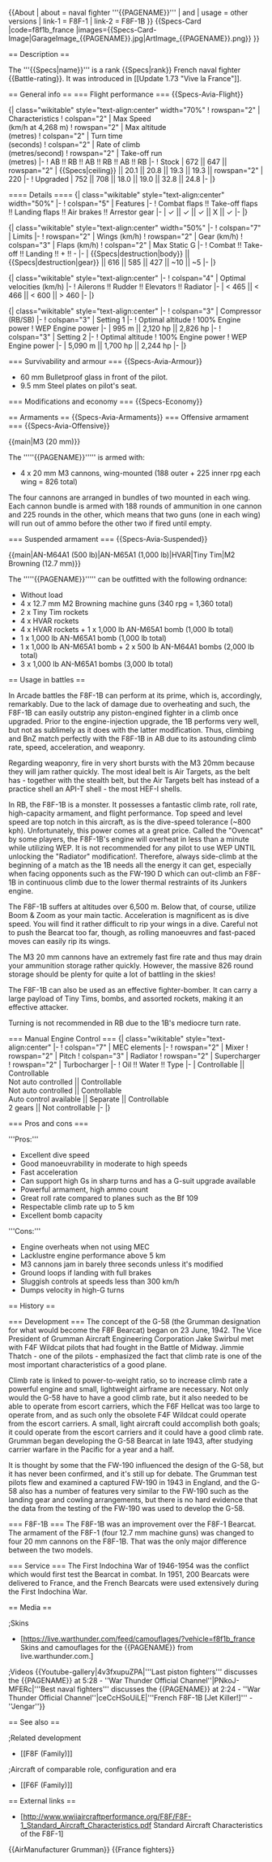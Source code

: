 {{About
| about = naval fighter '''{{PAGENAME}}'''
| and
| usage = other versions
| link-1 = F8F-1
| link-2 = F8F-1B
}}
{{Specs-Card
|code=f8f1b_france
|images={{Specs-Card-Image|GarageImage_{{PAGENAME}}.jpg|ArtImage\_{{PAGENAME}}.png}}
}}

== Description ==

<!-- ''In the description, the first part should be about the history of and the creation and combat usage of the aircraft, as well as its key features. In the second part, tell the reader about the aircraft in the game. Insert a screenshot of the vehicle, so that if the novice player does not remember the vehicle by name, he will immediately understand what kind of vehicle the article is talking about.'' -->

The '''{{Specs|name}}''' is a rank {{Specs|rank}} French naval fighter {{Battle-rating}}. It was introduced in [[Update 1.73 "Vive la France"]].

== General info ==
=== Flight performance ===
{{Specs-Avia-Flight}}

<!-- ''Describe how the aircraft behaves in the air. Speed, manoeuvrability, acceleration and allowable loads - these are the most important characteristics of the vehicle.'' -->

{| class="wikitable" style="text-align:center" width="70%"
! rowspan="2" | Characteristics
! colspan="2" | Max Speed<br>(km/h at 4,268 m)
! rowspan="2" | Max altitude<br>(metres)
! colspan="2" | Turn time<br>(seconds)
! colspan="2" | Rate of climb<br>(metres/second)
! rowspan="2" | Take-off run<br>(metres)
|-
! AB !! RB !! AB !! RB !! AB !! RB
|-
! Stock
| 672 || 647 || rowspan="2" | {{Specs|ceiling}} || 20.1 || 20.8 || 19.3 || 19.3 || rowspan="2" | 220
|-
! Upgraded
| 752 || 708 || 18.0 || 19.0 || 32.8 || 24.8
|-
|}

==== Details ====
{| class="wikitable" style="text-align:center" width="50%"
|-
! colspan="5" | Features
|-
! Combat flaps !! Take-off flaps !! Landing flaps !! Air brakes !! Arrestor gear
|-
| ✓ || ✓ || ✓ || X || ✓ <!-- ✓ -->
|-
|}

{| class="wikitable" style="text-align:center" width="50%"
|-
! colspan="7" | Limits
|-
! rowspan="2" | Wings (km/h)
! rowspan="2" | Gear (km/h)
! colspan="3" | Flaps (km/h)
! colspan="2" | Max Static G
|-
! Combat !! Take-off !! Landing !! + !! -
|-
| {{Specs|destruction|body}} || {{Specs|destruction|gear}} || 616 || 585 || 427 || ~10 || ~5
|-
|}

{| class="wikitable" style="text-align:center"
|-
! colspan="4" | Optimal velocities (km/h)
|-
! Ailerons !! Rudder !! Elevators !! Radiator
|-
| < 465 || < 466 || < 600 || > 460
|-
|}

{| class="wikitable" style="text-align:center"
|-
! colspan="3" | Compressor (RB/SB)
|-
! colspan="3" | Setting 1
|-
! Optimal altitude
! 100% Engine power
! WEP Engine power
|-
| 995 m || 2,120 hp || 2,826 hp
|-
! colspan="3" | Setting 2
|-
! Optimal altitude
! 100% Engine power
! WEP Engine power
|-
| 5,090 m || 1,700 hp || 2,244 hp
|-
|}

=== Survivability and armour ===
{{Specs-Avia-Armour}}

<!-- ''Examine the survivability of the aircraft. Note how vulnerable the structure is and how secure the pilot is, whether the fuel tanks are armoured, etc. Describe the armour, if there is any, and also mention the vulnerability of other critical aircraft systems.'' -->

- 60 mm Bulletproof glass in front of the pilot.
- 9.5 mm Steel plates on pilot's seat.

=== Modifications and economy ===
{{Specs-Economy}}

== Armaments ==
{{Specs-Avia-Armaments}}
=== Offensive armament ===
{{Specs-Avia-Offensive}}

<!-- ''Describe the offensive armament of the aircraft, if any. Describe how effective the cannons and machine guns are in a battle, and also what belts or drums are better to use. If there is no offensive weaponry, delete this subsection.'' -->

{{main|M3 (20 mm)}}

The '''''{{PAGENAME}}''''' is armed with:

- 4 x 20 mm M3 cannons, wing-mounted (188 outer + 225 inner rpg each wing = 826 total)

The four cannons are arranged in bundles of two mounted in each wing. Each cannon bundle is armed with 188 rounds of ammunition in one cannon and 225 rounds in the other, which means that two guns (one in each wing) will run out of ammo before the other two if fired until empty.

=== Suspended armament ===
{{Specs-Avia-Suspended}}

<!-- ''Describe the aircraft's suspended armament: additional cannons under the wings, bombs, rockets and torpedoes. This section is especially important for bombers and attackers. If there is no suspended weaponry remove this subsection.'' -->

{{main|AN-M64A1 (500 lb)|AN-M65A1 (1,000 lb)|HVAR|Tiny Tim|M2 Browning (12.7 mm)}}

The '''''{{PAGENAME}}''''' can be outfitted with the following ordnance:

- Without load
- 4 x 12.7 mm M2 Browning machine guns (340 rpg = 1,360 total)
- 2 x Tiny Tim rockets
- 4 x HVAR rockets
- 4 x HVAR rockets + 1 x 1,000 lb AN-M65A1 bomb (1,000 lb total)
- 1 x 1,000 lb AN-M65A1 bomb (1,000 lb total)
- 1 x 1,000 lb AN-M65A1 bomb + 2 x 500 lb AN-M64A1 bombs (2,000 lb total)
- 3 x 1,000 lb AN-M65A1 bombs (3,000 lb total)

== Usage in battles ==

<!-- ''Describe the tactics of playing in the aircraft, the features of using aircraft in a team and advice on tactics. Refrain from creating a "guide" - do not impose a single point of view, but instead, give the reader food for thought. Examine the most dangerous enemies and give recommendations on fighting them. If necessary, note the specifics of the game in different modes (AB, RB, SB).'' -->

In Arcade battles the F8F-1B can perform at its prime, which is, accordingly, remarkably. Due to the lack of damage due to overheating and such, the F8F-1B can easily outstrip any piston-engined fighter in a climb once upgraded. Prior to the engine-injection upgrade, the 1B performs very well, but not as sublimely as it does with the latter modification. Thus, climbing and BnZ match perfectly with the F8F-1B in AB due to its astounding climb rate, speed, acceleration, and weaponry.

Regarding weaponry, fire in very short bursts with the M3 20mm because they will jam rather quickly. The most ideal belt is Air Targets, as the belt has - together with the stealth belt, but the Air Targets belt has instead of a practice shell an API-T shell - the most HEF-I shells.

In RB, the F8F-1B is a monster. It possesses a fantastic climb rate, roll rate, high-capacity armament, and flight performance. Top speed and level speed are top notch in this aircraft, as is the dive-speed tolerance (~800 kph). Unfortunately, this power comes at a great price. Called the "Ovencat" by some players, the F8F-1B's engine will overheat in less than a minute while utilizing WEP. It is not recommended for any pilot to use WEP UNTIL unlocking the "Radiator" modification!. Therefore, always side-climb at the beginning of a match as the 1B needs all the energy it can get, especially when facing opponents such as the FW-190 D which can out-climb an F8F-1B in continuous climb due to the lower thermal restraints of its Junkers engine.

The F8F-1B suffers at altitudes over 6,500 m. Below that, of course, utilize Boom & Zoom as your main tactic. Acceleration is magnificent as is dive speed. You will find it rather difficult to rip your wings in a dive. Careful not to push the Bearcat too far, though, as rolling manoeuvres and fast-paced moves can easily rip its wings.

The M3 20 mm cannons have an extremely fast fire rate and thus may drain your ammunition storage rather quickly. However, the massive 826 round storage should be plenty for quite a lot of battling in the skies!

The F8F-1B can also be used as an effective fighter-bomber. It can carry a large payload of Tiny Tims, bombs, and assorted rockets, making it an effective attacker.

Turning is not recommended in RB due to the 1B's mediocre turn rate.

=== Manual Engine Control ===
{| class="wikitable" style="text-align:center"
|-
! colspan="7" | MEC elements
|-
! rowspan="2" | Mixer
! rowspan="2" | Pitch
! colspan="3" | Radiator
! rowspan="2" | Supercharger
! rowspan="2" | Turbocharger
|-
! Oil !! Water !! Type
|-
| Controllable || Controllable<br>Not auto controlled || Controllable<br>Not auto controlled || Controllable<br>Auto control available || Separate || Controllable<br>2 gears || Not controllable
|-
|}

=== Pros and cons ===

<!-- ''Summarise and briefly evaluate the vehicle in terms of its characteristics and combat effectiveness. Mark its pros and cons in the bulleted list. Try not to use more than 6 points for each of the characteristics. Avoid using categorical definitions such as "bad", "good" and the like - use substitutions with softer forms such as "inadequate" and "effective".'' -->

'''Pros:'''

- Excellent dive speed
- Good manoeuvrability in moderate to high speeds
- Fast acceleration
- Can support high Gs in sharp turns and has a G-suit upgrade available
- Powerful armament, high ammo count
- Great roll rate compared to planes such as the Bf 109
- Respectable climb rate up to 5 km
- Excellent bomb capacity

'''Cons:'''

- Engine overheats when not using MEC
- Lacklustre engine performance above 5 km
- M3 cannons jam in barely three seconds unless it's modified
- Ground loops if landing with full brakes
- Sluggish controls at speeds less than 300 km/h
- Dumps velocity in high-G turns

== History ==

<!-- ''Describe the history of the creation and combat usage of the aircraft in more detail than in the introduction. If the historical reference turns out to be too long, take it to a separate article, taking a link to the article about the vehicle and adding a block "/History" (example: <nowiki>https://wiki.warthunder.com/(Vehicle-name)/History</nowiki>) and add a link to it here using the <code>main</code> template. Be sure to reference text and sources by using <code><nowiki><ref></ref></nowiki></code>, as well as adding them at the end of the article with <code><nowiki><references /></nowiki></code>. This section may also include the vehicle's dev blog entry (if applicable) and the in-game encyclopedia description (under <code><nowiki>=== In-game description ===</nowiki></code>, also if applicable).'' -->

=== Development ===
The concept of the G-58 (the Grumman designation for what would become the F8F Bearcat) began on 23 June, 1942. The Vice President of Grumman Aircraft Engineering Corporation Jake Swirbul met with F4F Wildcat pilots that had fought in the Battle of Midway. Jimmie Thatch - one of the pilots - emphasized the fact that climb rate is one of the most important characteristics of a good plane.

Climb rate is linked to power-to-weight ratio, so to increase climb rate a powerful engine and small, lightweight airframe are necessary. Not only would the G-58 have to have a good climb rate, but it also needed to be able to operate from escort carriers, which the F6F Hellcat was too large to operate from, and as such only the obsolete F4F Wildcat could operate from the escort carriers. A small, light aircraft could accomplish both goals; it could operate from the escort carriers and it could have a good climb rate. Grumman began developing the G-58 Bearcat in late 1943, after studying carrier warfare in the Pacific for a year and a half.

It is thought by some that the FW-190 influenced the design of the G-58, but it has never been confirmed, and it's still up for debate. The Grumman test pilots flew and examined a captured FW-190 in 1943 in England, and the G-58 also has a number of features very similar to the FW-190 such as the landing gear and cowling arrangements, but there is no hard evidence that the data from the testing of the FW-190 was used to develop the G-58.

=== F8F-1B ===
The F8F-1B was an improvement over the F8F-1 Bearcat. The armament of the F8F-1 (four 12.7 mm machine guns) was changed to four 20 mm cannons on the F8F-1B. That was the only major difference between the two models.

=== Service ===
The First Indochina War of 1946-1954 was the conflict which would first test the Bearcat in combat. In 1951, 200 Bearcats were delivered to France, and the French Bearcats were used extensively during the First Indochina War.

== Media ==

<!-- ''Excellent additions to the article would be video guides, screenshots from the game, and photos.'' -->

;Skins

- [https://live.warthunder.com/feed/camouflages/?vehicle=f8f1b_france Skins and camouflages for the {{PAGENAME}} from live.warthunder.com.]

;Videos
{{Youtube-gallery|4v3fxupuZPA|'''Last piston fighters''' discusses the {{PAGENAME}} at 5:28 - ''War Thunder Official Channel''|PNkoJ-MFERc|'''Best naval fighters''' discusses the {{PAGENAME}} at 2:24 - ''War Thunder Official Channel''|ceCcHSoUiLE|'''French F8F-1B [Jet Killer!]''' - ''Jengar''}}

== See also ==

<!-- ''Links to the articles on the War Thunder Wiki that you think will be useful for the reader, for example:''
* ''reference to the series of the aircraft;''
* ''links to approximate analogues of other nations and research trees.'' -->

;Related development

- [[F8F (Family)]]

;Aircraft of comparable role, configuration and era

- [[F6F (Family)]]

== External links ==

<!-- ''Paste links to sources and external resources, such as:''
* ''topic on the official game forum;''
* ''other literature.'' -->

- [http://www.wwiiaircraftperformance.org/F8F/F8F-1_Standard_Aircraft_Characteristics.pdf Standard Aircraft Characteristics of the F8F-1]

{{AirManufacturer Grumman}}
{{France fighters}}
